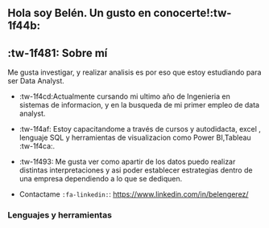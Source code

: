 ## Hola soy Belén. Un gusto en conocerte!:tw-1f44b:
## :tw-1f481: Sobre mí
Me gusta investigar, y realizar analisis es por eso que estoy estudiando para ser Data Analyst.

* :tw-1f4cd:Actualmente cursando mi ultimo año de Ingenieria en sistemas de informacion, y en la busqueda de mi primer empleo de data analyst.

* :tw-1f4af: Estoy capacitandome a través de cursos y autodidacta, excel , lenguaje SQL y herramientas de visualizacion como Power BI,Tableau  :tw-1f4ca:.

* :tw-1f493: Me gusta ver como apartir de los datos puedo realizar distintas interpretaciones y asi poder establecer estrategias dentro de una empresa dependiendo a lo que se dediquen.

* Contactame 
`:fa-linkedin:`: <https://www.linkedin.com/in/belengerez/>
### Lenguajes y herramientas 
